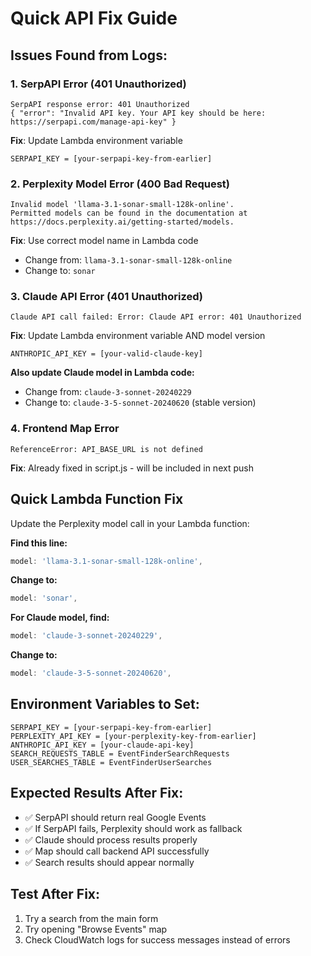 # Quick API Fix Guide

## Issues Found from Logs:

### 1. SerpAPI Error (401 Unauthorized)
```
SerpAPI response error: 401 Unauthorized 
{ "error": "Invalid API key. Your API key should be here: https://serpapi.com/manage-api-key" }
```
**Fix**: Update Lambda environment variable
```
SERPAPI_KEY = [your-serpapi-key-from-earlier]
```

### 2. Perplexity Model Error (400 Bad Request)
```
Invalid model 'llama-3.1-sonar-small-128k-online'. 
Permitted models can be found in the documentation at https://docs.perplexity.ai/getting-started/models.
```
**Fix**: Use correct model name in Lambda code
- Change from: `llama-3.1-sonar-small-128k-online`
- Change to: `sonar`

### 3. Claude API Error (401 Unauthorized)
```
Claude API call failed: Error: Claude API error: 401 Unauthorized
```
**Fix**: Update Lambda environment variable AND model version
```
ANTHROPIC_API_KEY = [your-valid-claude-key]
```

**Also update Claude model in Lambda code:**
- Change from: `claude-3-sonnet-20240229`
- Change to: `claude-3-5-sonnet-20240620` (stable version)

### 4. Frontend Map Error
```
ReferenceError: API_BASE_URL is not defined
```
**Fix**: Already fixed in script.js - will be included in next push

## Quick Lambda Function Fix

Update the Perplexity model call in your Lambda function:

**Find this line:**
```javascript
model: 'llama-3.1-sonar-small-128k-online',
```

**Change to:**
```javascript
model: 'sonar',
```

**For Claude model, find:**
```javascript
model: 'claude-3-sonnet-20240229',
```

**Change to:**
```javascript
model: 'claude-3-5-sonnet-20240620',
```

## Environment Variables to Set:
```
SERPAPI_KEY = [your-serpapi-key-from-earlier]
PERPLEXITY_API_KEY = [your-perplexity-key-from-earlier]  
ANTHROPIC_API_KEY = [your-claude-api-key]
SEARCH_REQUESTS_TABLE = EventFinderSearchRequests
USER_SEARCHES_TABLE = EventFinderUserSearches
```

## Expected Results After Fix:
- ✅ SerpAPI should return real Google Events
- ✅ If SerpAPI fails, Perplexity should work as fallback
- ✅ Claude should process results properly  
- ✅ Map should call backend API successfully
- ✅ Search results should appear normally

## Test After Fix:
1. Try a search from the main form
2. Try opening "Browse Events" map
3. Check CloudWatch logs for success messages instead of errors